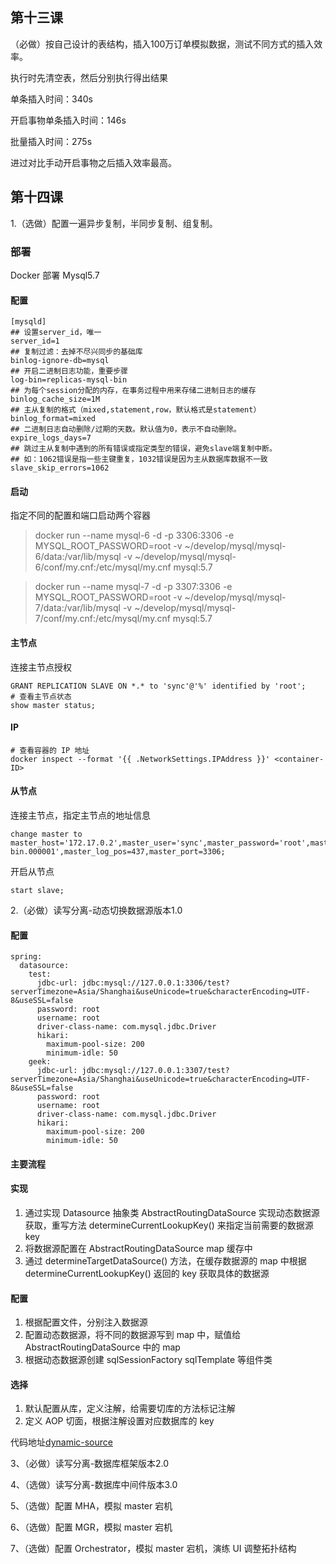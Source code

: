 ## 第十三课

（必做）按自己设计的表结构，插入100万订单模拟数据，测试不同方式的插入效率。

执行时先清空表，然后分别执行得出结果

单条插入时间：340s

开启事物单条插入时间：146s

批量插入时间：275s

进过对比手动开启事物之后插入效率最高。

## 第十四课

1.（选做）配置一遍异步复制，半同步复制、组复制。 

### 部署

Docker 部署 Mysql5.7 

#### 配置

```
[mysqld]
## 设置server_id，唯一
server_id=1
## 复制过滤：去掉不尽兴同步的基础库
binlog-ignore-db=mysql
## 开启二进制日志功能，重要步骤
log-bin=replicas-mysql-bin
## 为每个session分配的内存，在事务过程中用来存储二进制日志的缓存
binlog_cache_size=1M
## 主从复制的格式（mixed,statement,row，默认格式是statement）
binlog_format=mixed
## 二进制日志自动删除/过期的天数。默认值为0，表示不自动删除。
expire_logs_days=7
## 跳过主从复制中遇到的所有错误或指定类型的错误，避免slave端复制中断。
## 如：1062错误是指一些主键重复，1032错误是因为主从数据库数据不一致
slave_skip_errors=1062
```

#### 启动

指定不同的配置和端口启动两个容器

> docker run --name mysql-6 -d -p 3306:3306 -e MYSQL_ROOT_PASSWORD=root -v ~/develop/mysql/mysql-6/data:/var/lib/mysql -v ~/develop/mysql/mysql-6/conf/my.cnf:/etc/mysql/my.cnf mysql:5.7



> docker run --name mysql-7 -d -p 3307:3306 -e MYSQL_ROOT_PASSWORD=root -v ~/develop/mysql/mysql-7/data:/var/lib/mysql -v ~/develop/mysql/mysql-7/conf/my.cnf:/etc/mysql/my.cnf mysql:5.7

#### 主节点

连接主节点授权

```
GRANT REPLICATION SLAVE ON *.* to 'sync'@'%' identified by 'root';
# 查看主节点状态
show master status;
```

#### IP

```
# 查看容器的 IP 地址
docker inspect --format '{{ .NetworkSettings.IPAddress }}' <container-ID> 
```

#### 从节点

连接主节点，指定主节点的地址信息

```
change master to master_host='172.17.0.2',master_user='sync',master_password='root',master_log_file='mysql-bin.000001',master_log_pos=437,master_port=3306;
```

开启从节点

```
start slave;
```

2.（必做）读写分离-动态切换数据源版本1.0

#### 配置

```properties
spring:
  datasource:
    test:
      jdbc-url: jdbc:mysql://127.0.0.1:3306/test?serverTimezone=Asia/Shanghai&useUnicode=true&characterEncoding=UTF-8&useSSL=false
      password: root
      username: root
      driver-class-name: com.mysql.jdbc.Driver
      hikari:
        maximum-pool-size: 200
        minimum-idle: 50
    geek:
      jdbc-url: jdbc:mysql://127.0.0.1:3307/test?serverTimezone=Asia/Shanghai&useUnicode=true&characterEncoding=UTF-8&useSSL=false
      password: root
      username: root
      driver-class-name: com.mysql.jdbc.Driver
      hikari:
        maximum-pool-size: 200
        minimum-idle: 50
```

#### 主要流程

#### 实现

1. 通过实现 Datasource 抽象类 AbstractRoutingDataSource 实现动态数据源获取，重写方法 determineCurrentLookupKey() 来指定当前需要的数据源 key
2. 将数据源配置在 AbstractRoutingDataSource map 缓存中
3. 通过 determineTargetDataSource() 方法，在缓存数据源的 map 中根据 determineCurrentLookupKey() 返回的 key 获取具体的数据源

#### 配置

1. 根据配置文件，分别注入数据源
2. 配置动态数据源，将不同的数据源写到 map 中，赋值给 AbstractRoutingDataSource 中的 map
3. 根据动态数据源创建 sqlSessionFactory sqlTemplate 等组件类

#### 选择

1. 默认配置从库，定义注解，给需要切库的方法标记注解
2. 定义 AOP 切面，根据注解设置对应数据库的 key

代码地址[dynamic-source](https://github.com/oliverschen/JAVA-000/tree/main/Week_07/dynamic-source)

3、（必做）读写分离-数据库框架版本2.0



4、（选做）读写分离-数据库中间件版本3.0

5、（选做）配置 MHA，模拟 master 宕机

6、（选做）配置 MGR，模拟 master 宕机

7、（选做）配置 Orchestrator，模拟 master 宕机，演练 UI 调整拓扑结构

